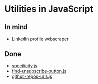 # Utilities in JavaScript #

## In mind

- LinkedIn profile webscraper

## Done

- [specificity.js](./specificity.js)
- [find-unsubscribe-button.js](./find-unsubscribe-button.js)
- [github-repos-urls.js](./github-repos-urls.js)